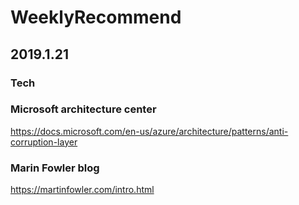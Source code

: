 # WeeklyRecommend


## 2019.1.21

### Tech

### Microsoft architecture center
https://docs.microsoft.com/en-us/azure/architecture/patterns/anti-corruption-layer

### Marin Fowler blog
https://martinfowler.com/intro.html
